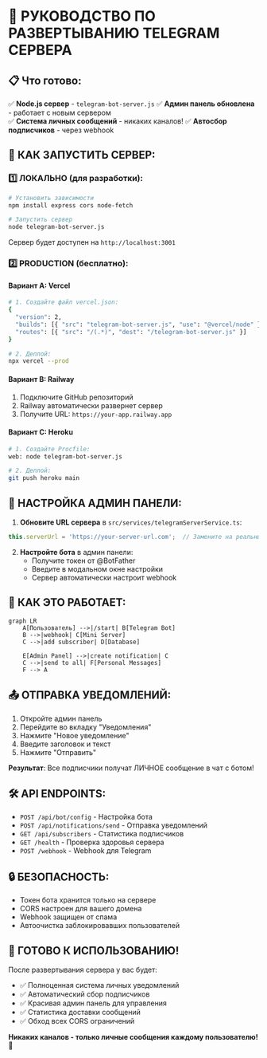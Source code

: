 # 🚀 РУКОВОДСТВО ПО РАЗВЕРТЫВАНИЮ TELEGRAM СЕРВЕРА

## 📋 Что готово:

✅ **Node.js сервер** - `telegram-bot-server.js`
✅ **Админ панель обновлена** - работает с новым сервером  
✅ **Система личных сообщений** - никаких каналов!
✅ **Автосбор подписчиков** - через webhook

## 🎯 КАК ЗАПУСТИТЬ СЕРВЕР:

### 1️⃣ ЛОКАЛЬНО (для разработки):

```bash
# Установить зависимости
npm install express cors node-fetch

# Запустить сервер
node telegram-bot-server.js
```

Сервер будет доступен на `http://localhost:3001`

### 2️⃣ PRODUCTION (бесплатно):

#### Вариант A: Vercel
```bash
# 1. Создайте файл vercel.json:
{
  "version": 2,
  "builds": [{ "src": "telegram-bot-server.js", "use": "@vercel/node" }],
  "routes": [{ "src": "/(.*)", "dest": "/telegram-bot-server.js" }]
}

# 2. Деплой:
npx vercel --prod
```

#### Вариант B: Railway
1. Подключите GitHub репозиторий
2. Railway автоматически развернет сервер
3. Получите URL: `https://your-app.railway.app`

#### Вариант C: Heroku
```bash
# 1. Создайте Procfile:
web: node telegram-bot-server.js

# 2. Деплой:
git push heroku main
```

## 🔧 НАСТРОЙКА АДМИН ПАНЕЛИ:

1. **Обновите URL сервера** в `src/services/telegramServerService.ts`:
```typescript
this.serverUrl = 'https://your-server-url.com';  // Замените на реальный URL
```

2. **Настройте бота** в админ панели:
   - Получите токен от @BotFather
   - Введите в модальном окне настройки
   - Сервер автоматически настроит webhook

## 🔄 КАК ЭТО РАБОТАЕТ:

```mermaid
graph LR
    A[Пользователь] -->|/start| B[Telegram Bot]
    B -->|webhook| C[Mini Server]
    C -->|add subscriber| D[Database]
    
    E[Admin Panel] -->|create notification| C
    C -->|send to all| F[Personal Messages]
    F --> A
```

## 📤 ОТПРАВКА УВЕДОМЛЕНИЙ:

1. Откройте админ панель
2. Перейдите во вкладку "Уведомления"  
3. Нажмите "Новое уведомление"
4. Введите заголовок и текст
5. Нажмите "Отправить"

**Результат**: Все подписчики получат ЛИЧНОЕ сообщение в чат с ботом!

## 🛠️ API ENDPOINTS:

- `POST /api/bot/config` - Настройка бота
- `POST /api/notifications/send` - Отправка уведомлений  
- `GET /api/subscribers` - Статистика подписчиков
- `GET /health` - Проверка здоровья сервера
- `POST /webhook` - Webhook для Telegram

## 🔒 БЕЗОПАСНОСТЬ:

- Токен бота хранится только на сервере
- CORS настроен для вашего домена
- Webhook защищен от спама
- Автоочистка заблокировавших пользователей

## 🎉 ГОТОВО К ИСПОЛЬЗОВАНИЮ!

После развертывания сервера у вас будет:
- ✅ Полноценная система личных уведомлений
- ✅ Автоматический сбор подписчиков  
- ✅ Красивая админ панель для управления
- ✅ Статистика доставки сообщений
- ✅ Обход всех CORS ограничений

**Никаких каналов - только личные сообщения каждому пользователю!** 🎯